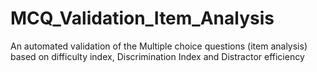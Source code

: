 # MCQ_Validation_Item_Analysis
An automated validation of the Multiple choice questions (item analysis) based on difficulty index, Discrimination Index and Distractor efficiency
